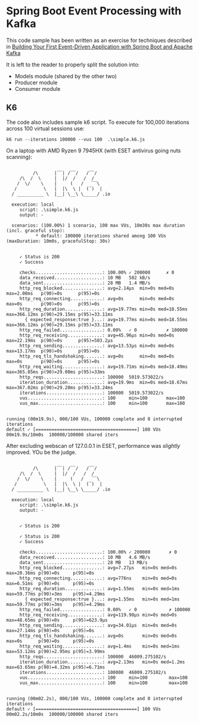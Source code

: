 # Spring Boot Event Processing with Kafka

This code sample has been written as an exercise for techniques described in
[Building Your First Event-Driven Application with Spring Boot and Apache Kafka](https://medium.com/cloud-native-daily/building-your-first-event-driven-application-with-spring-boot-and-apache-kafka-13c7adc8159b)

It is left to the reader to properly split the solution into:

* Models module (shared by the other two)
* Producer module
* Consumer module

## K6

The code also includes sample k6 script. To execute for 100,000 iterations across 100 virtual
sessions use:

```shell
k6 run --iterations 100000 --vus 100  .\simple.k6.js
```

On a laptop with AMD Ryzen 9 7945HX (with ESET antivirus going nuts scanning):

```text

          /\      |‾‾| /‾‾/   /‾‾/
     /\  /  \     |  |/  /   /  /
    /  \/    \    |     (   /   ‾‾\
   /          \   |  |\  \ |  (‾)  |
  / __________ \  |__| \__\ \_____/ .io

  execution: local
     script: .\simple.k6.js
     output: -

  scenarios: (100.00%) 1 scenario, 100 max VUs, 10m30s max duration (incl. graceful stop):
           * default: 100000 iterations shared among 100 VUs (maxDuration: 10m0s, gracefulStop: 30s)


     ✓ Status is 200
     ✓ Success

     checks.........................: 100.00% ✓ 200000      ✗ 0
     data_received..................: 10 MB   502 kB/s
     data_sent......................: 28 MB   1.4 MB/s
     http_req_blocked...............: avg=2.14µs  min=0s med=0s      max=2.08ms   p(90)=0s      p(95)=0s
     http_req_connecting............: avg=0s      min=0s med=0s      max=0s       p(90)=0s      p(95)=0s
     http_req_duration..............: avg=19.77ms min=0s med=18.55ms max=366.12ms p(90)=29.15ms p(95)=33.11ms
       { expected_response:true }...: avg=19.77ms min=0s med=18.55ms max=366.12ms p(90)=29.15ms p(95)=33.11ms
     http_req_failed................: 0.00%   ✓ 0           ✗ 100000
     http_req_receiving.............: avg=45.96µs min=0s med=0s      max=22.19ms  p(90)=0s      p(95)=503.2µs
     http_req_sending...............: avg=13.53µs min=0s med=0s      max=13.17ms  p(90)=0s      p(95)=0s
     http_req_tls_handshaking.......: avg=0s      min=0s med=0s      max=0s       p(90)=0s      p(95)=0s
     http_req_waiting...............: avg=19.71ms min=0s med=18.49ms max=365.85ms p(90)=29.08ms p(95)=33ms
     http_reqs......................: 100000  5019.573022/s
     iteration_duration.............: avg=19.9ms  min=0s med=18.67ms max=367.02ms p(90)=29.28ms p(95)=33.24ms
     iterations.....................: 100000  5019.573022/s
     vus............................: 100     min=100       max=100
     vus_max........................: 100     min=100       max=100


running (00m19.9s), 000/100 VUs, 100000 complete and 0 interrupted iterations
default ✓ [======================================] 100 VUs  00m19.9s/10m0s  100000/100000 shared iters
```

After excluding webscan of 127.0.0.1 in ESET, performance was _slightly_ improved. YOu be the judge.

```text

          /\      |‾‾| /‾‾/   /‾‾/
     /\  /  \     |  |/  /   /  /
    /  \/    \    |     (   /   ‾‾\
   /          \   |  |\  \ |  (‾)  |
  / __________ \  |__| \__\ \_____/ .io

  execution: local
     script: .\simple.k6.js
     output: -


     ✓ Status is 200

     ✓ Status is 200
     ✓ Success

     checks.........................: 100.00% ✓ 200000       ✗ 0
     data_received..................: 10 MB   4.6 MB/s
     data_sent......................: 28 MB   13 MB/s
     http_req_blocked...............: avg=7.27µs   min=0s med=0s    max=20.36ms p(90)=0s     p(95)=0s
     http_req_connecting............: avg=776ns    min=0s med=0s    max=6.51ms  p(90)=0s     p(95)=0s
     http_req_duration..............: avg=1.55ms   min=0s med=1ms   max=59.77ms p(90)=3ms    p(95)=4.29ms
       { expected_response:true }...: avg=1.55ms   min=0s med=1ms   max=59.77ms p(90)=3ms    p(95)=4.29ms
     http_req_failed................: 0.00%   ✓ 0            ✗ 100000
     http_req_receiving.............: avg=119.98µs min=0s med=0s    max=48.65ms p(90)=0s     p(95)=623.9µs
     http_req_sending...............: avg=34.01µs  min=0s med=0s    max=27.14ms p(90)=0s     p(95)=0s
     http_req_tls_handshaking.......: avg=0s       min=0s med=0s    max=0s      p(90)=0s     p(95)=0s
     http_req_waiting...............: avg=1.4ms    min=0s med=1ms   max=53.12ms p(90)=2.95ms p(95)=3.99ms
     http_reqs......................: 100000  46009.275102/s
     iteration_duration.............: avg=2.13ms   min=0s med=1.2ms max=63.65ms p(90)=4.32ms p(95)=6.71ms
     iterations.....................: 100000  46009.275102/s
     vus............................: 100     min=100        max=100
     vus_max........................: 100     min=100        max=100


running (00m02.2s), 000/100 VUs, 100000 complete and 0 interrupted iterations
default ✓ [======================================] 100 VUs  00m02.2s/10m0s  100000/100000 shared iters
```
